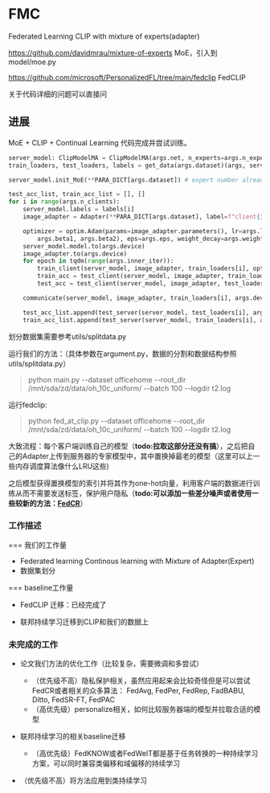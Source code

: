 # FMC
Federated Learning CLIP with mixture of experts(adapter)

https://github.com/davidmrau/mixture-of-experts MoE，引入到model/moe.py

https://github.com/microsoft/PersonalizedFL/tree/main/fedclip FedCLIP

关于代码详细的问题可以直接问

## 进展

MoE + CLIP + Continual Learning 代码完成并尝试训练。

```python
server_model: ClipModelMA = ClipModelMA(args.net, n_experts=args.n_experts, device=args.device)  # load the server data
train_loaders, test_loaders, labels = get_data(args.dataset)(args, server_model.preprocess).get_dataloader()

server_model.init_MoE(**PARA_DICT[args.dataset]) # expert number already saved in the server_model.

test_acc_list, train_acc_list = [], []
for i in range(args.n_clients):
    server_model.labels = labels[i]
    image_adapter = Adapter(**PARA_DICT[args.dataset], label=f"client{i}")

    optimizer = optim.Adam(params=image_adapter.parameters(), lr=args.lr, betas=(
        args.beta1, args.beta2), eps=args.eps, weight_decay=args.weight_decay) 
    server_model.model.to(args.device)
    image_adapter.to(args.device)
    for epoch in tqdm(range(args.inner_iter)):
        train_client(server_model, image_adapter, train_loaders[i], optimizer ,args.device)
        train_acc = test_client(server_model, image_adapter, train_loaders[i],  args.device)
        test_acc = test_client(server_model, image_adapter, test_loaders[i],  args.device)

    communicate(server_model, image_adapter, train_loaders[i], args.device)

    test_acc_list.append(test_server(server_model, test_loaders[i], args.device))
    train_acc_list.append(test_server(server_model, train_loaders[i], args.device))

```
划分数据集需要参考utils/splitdata.py

运行我们的方法：（具体参数在argument.py，数据的分割和数据结构参照utils/splitdata.py）
> python main.py --dataset officehome --root_dir /mnt/sda/zd/data/oh_10c_uniform/  --batch 100  --logdir t2.log

运行fedclip:
> python fed_at_clip.py --dataset officehome --root_dir /mnt/sda/zd/data/oh_10c_uniform/  --batch 100  --logdir t2.log

大致流程：每个客户端训练自己的模型（**todo:拉取这部分还没有搞**），之后把自己的Adapter上传到服务器的专家模型中，其中置换掉最老的模型（这里可以上一些内存调度算法像什么LRU这些)

之后模型获得置换模型的索引并将其作为one-hot向量，利用客户端的数据进行训练从而不需要发送标签，保护用户隐私（**todo:可以添加一些差分噪声或者使用一些较新的方法：[FedCR](https://proceedings.mlr.press/v202/zhang23w/zhang23w.pdf)**）



### 工作描述

=== 我们的工作量

- Federated learning Continous learning with Mixture of Adapter(Expert) 
- 数据集划分

=== baseline工作量

- FedCLIP 迁移：已经完成了

- 联邦持续学习迁移到CLIP和我们的数据上



### 未完成的工作

- 论文我们方法的优化工作（比较复杂，需要微调和多尝试）

  - （优先级不高）隐私保护相关，虽然应用起来会比较奇怪但是可以尝试FedCR或者相关的众多算法： FedAvg, FedPer, FedRep, FadBABU, Ditto, FedSR-FT, FedPAC 
  - （高优先级）personalize相关，如何比较服务器端的模型并拉取合适的模型
  

 - 联邦持续学习的相关baseline迁移

   - （高优先级）FedKNOW或者FedWeIT都是基于任务转换的一种持续学习方案，可以同时兼容类偏移和域偏移的持续学习

- （优先级不高）将方法应用到类持续学习

